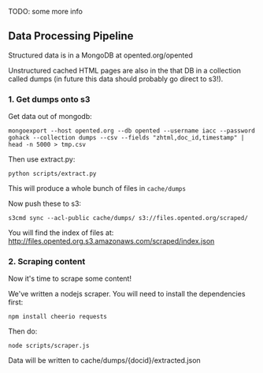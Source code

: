 TODO: some more info

## Data Processing Pipeline

Structured data is in a MongoDB at opented.org/opented

Unstructured cached HTML pages are also in the that DB in a collection called dumps (in future this data should probably go direct to s3!).

### 1. Get dumps onto s3

Get data out of mongodb:

    mongoexport --host opented.org --db opented --username iacc --password gohack --collection dumps --csv --fields "zhtml,doc_id,timestamp" | head -n 5000 > tmp.csv

Then use extract.py:

    python scripts/extract.py

This will produce a whole bunch of files in `cache/dumps`

Now push these to s3:

    s3cmd sync --acl-public cache/dumps/ s3://files.opented.org/scraped/

You will find the index of files at: <http://files.opented.org.s3.amazonaws.com/scraped/index.json>

### 2. Scraping content

Now it's time to scrape some content!

We've written a nodejs scraper. You will need to install the dependencies first:

    npm install cheerio requests

Then do:

    node scripts/scraper.js

Data will be written to cache/dumps/{docid}/extracted.json

